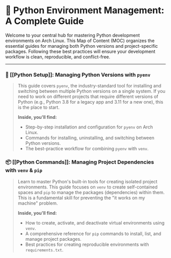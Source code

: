 
# 🐍 Python Environment Management: A Complete Guide

Welcome to your central hub for mastering Python development environments on Arch Linux. This Map of Content (MOC) organizes the essential guides for managing both Python versions and project-specific packages. Following these best practices will ensure your development workflow is clean, reproducible, and conflict-free.

---

### 🚀 [[Python Setup]]: Managing Python Versions with `pyenv`
> This guide covers `pyenv`, the industry-standard tool for installing and switching between multiple Python versions on a single system. If you need to work on different projects that require different versions of Python (e.g., Python 3.8 for a legacy app and 3.11 for a new one), this is the place to start.
>
> **Inside, you'll find:**
> -   Step-by-step installation and configuration for `pyenv` on Arch Linux.
> -   Commands for installing, uninstalling, and switching between Python versions.
> -   The best-practice workflow for combining `pyenv` with `venv`.

### 📦 [[Python Commands]]: Managing Project Dependencies with `venv` & `pip`
> Learn to master Python's built-in tools for creating isolated project environments. This guide focuses on `venv` to create self-contained spaces and `pip` to manage the packages (dependencies) within them. This is a fundamental skill for preventing the "it works on my machine" problem.
>
> **Inside, you'll find:**
> -   How to create, activate, and deactivate virtual environments using `venv`.
> -   A comprehensive reference for `pip` commands to install, list, and manage project packages.
> -   Best practices for creating reproducible environments with `requirements.txt`.

